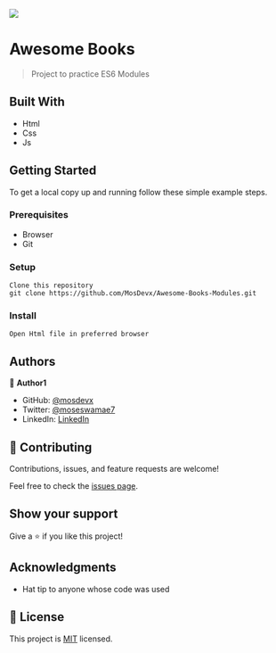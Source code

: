 ![](https://img.shields.io/badge/Microverse-blueviolet)

# Awesome Books

> Project to practice ES6 Modules


## Built With

- Html
- Css
- Js



## Getting Started



To get a local copy up and running follow these simple example steps.

### Prerequisites
 - Browser
 - Git

### Setup
	Clone this repository
	git clone https://github.com/MosDevx/Awesome-Books-Modules.git

### Install
	Open Html file in preferred browser



## Authors

👤 **Author1**

- GitHub: [@mosdevx](https://github.com/mosdevx)
- Twitter: [@moseswamae7](https://twitter.com/moseswamae7)
- LinkedIn: [LinkedIn](https://linkedin.com/in/moses-wamae-a13a67244)


## 🤝 Contributing

Contributions, issues, and feature requests are welcome!

Feel free to check the [issues page](../../issues/).

## Show your support

Give a ⭐️ if you like this project!

## Acknowledgments

- Hat tip to anyone whose code was used


## 📝 License

This project is [MIT](./LICENSE) licensed.


